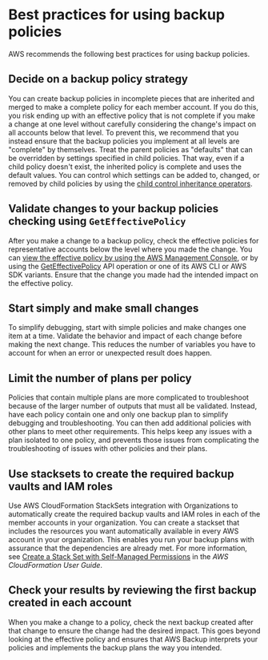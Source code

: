 # Best practices for using backup policies<a name="orgs_manage_policies_backup_best-practices"></a>

AWS recommends the following best practices for using backup policies\.

## Decide on a backup policy strategy<a name="bp-tag-cap"></a>

You can create backup policies in incomplete pieces that are inherited and merged to make a complete policy for each member account\. If you do this, you risk ending up with an effective policy that is not complete if you make a change at one level without carefully considering the change's impact on all accounts below that level\. To prevent this, we recommend that you instead ensure that the backup policies you implement at all levels are "complete" by themselves\. Treat the parent policies as "defaults" that can be overridden by settings specified in child policies\. That way, even if a child policy doesn't exist, the inherited policy is complete and uses the default values\. You can control which settings can be added to, changed, or removed by child policies by using the [child control inheritance operators](orgs_manage_policies_inheritance_mgmt.md#child-control-operators)\.

## Validate changes to your backup policies checking using `GetEffectivePolicy`<a name="bp-tag-workflow"></a>

After you make a change to a backup policy, check the effective policies for representative accounts below the level where you made the change\. You can [view the effective policy by using the AWS Management Console](orgs_manage_policies_backup_effective.md), or by using the [GetEffectivePolicy](https://docs.aws.amazon.com/organizations/latest/APIReference/API_GetEffectivePolicy.html) API operation or one of its AWS CLI or AWS SDK variants\. Ensure that the change you made had the intended impact on the effective policy\.

## Start simply and make small changes<a name="bp-tag-rules"></a>

To simplify debugging, start with simple policies and make changes one item at a time\. Validate the behavior and impact of each change before making the next change\. This reduces the number of variables you have to account for when an error or unexpected result does happen\.

## Limit the number of plans per policy<a name="bp-tag-educate"></a>

Policies that contain multiple plans are more complicated to troubleshoot because of the larger number of outputs that must all be validated\. Instead, have each policy contain one and only one backup plan to simplify debugging and troubleshooting\. You can then add additional policies with other plans to meet other requirements\. This helps keep any issues with a plan isolated to one policy, and prevents those issues from complicating the troubleshooting of issues with other policies and their plans\.

## Use stacksets to create the required backup vaults and IAM roles<a name="bp-tag-compliance"></a>

Use AWS CloudFormation StackSets integration with Organizations to automatically create the required backup vaults and IAM roles in each of the member accounts in your organization\. You can create a stackset that includes the resources you want automatically available in every AWS account in your organization\. This enables you run your backup plans with assurance that the dependencies are already met\. For more information, see [Create a Stack Set with Self\-Managed Permissions](https://docs.aws.amazon.com/AWSCloudFormation/latest/UserGuide/stacksets-getting-started-create.html#create-stack-set-service-managed-permissions) in the *AWS CloudFormation User Guide*\.

## Check your results by reviewing the first backup created in each account<a name="bp-tag-guardrails"></a>

When you make a change to a policy, check the next backup created after that change to ensure the change had the desired impact\. This goes beyond looking at the effective policy and ensures that AWS Backup interprets your policies and implements the backup plans the way you intended\. 